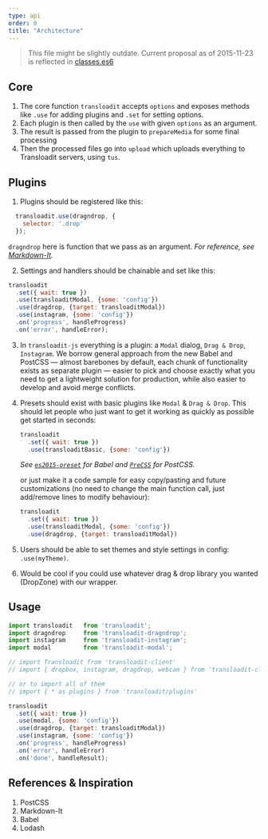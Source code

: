 ```yaml
---
type: api
order: 0
title: "Architecture"
---
```


> This file might be slightly outdate. Current proposal as of 2015-11-23 is reflected in  [classes.es6](https://github.com/transloadit/uppy/blob/f1aa1072d5159c372624a57d5a8edaad2119efa9/classes.es6)

## Core

1. The core function `transloadit` accepts `options` and exposes methods like `.use` for adding plugins and `.set` for setting options.
2. Each plugin is then called by the `use` with given `options` as an argument.
3. The result is passed from the plugin to `prepareMedia` for some final processing
4. Then the processed files go into `upload` which uploads everything to Transloadit servers, using `tus`.

## Plugins

1. Plugins should be registered like this:
```javascript
  transloadit.use(dragndrop, {
    selector: '.drop'
  });
```

`dragndrop` here is function that we pass as an argument.
*For reference, see [Markdown-It](https://github.com/markdown-it/markdown-it/blob/master/lib/index.js#L459).*

2. Settings and handlers should be chainable and set like this:
```javascript
transloadit
  .set({ wait: true })
  .use(transloaditModal, {some: 'config'})
  .use(dragdrop, {target: transloaditModal})
  .use(instagram, {some: 'config'})
  .on('progress', handleProgress)
  .on('error', handleError);
```

3. In `transloadit-js` everything is a plugin: a `Modal` dialog, `Drag & Drop`, `Instagram`. We borrow general approach from the new Babel and PostCSS — almost barebones by default, each chunk of functionality exists as separate plugin — easier to pick and choose exactly what you need to get a lightweight solution for production, while also easier to develop and avoid merge conflicts.

4. Presets should exist with basic plugins like `Modal` & `Drag & Drop`. This should let people who just want to get it working as quickly as possible get started in seconds:
    ```javascript
    transloadit
      .set({ wait: true })
      .use(transloaditBasic, {some: 'config'})
    ```

    *See [`es2015-preset`](https://babeljs.io/docs/plugins/preset-es2015/) for Babel and [`PreCSS`](https://github.com/jonathantneal/precss#plugins) for PostCSS.*

    or just make it a code sample for easy copy/pasting and future customizations (no need to change the main function call, just add/remove lines to modify behaviour):
    ```javascript
    transloadit
      .set({ wait: true })
      .use(transloaditModal, {some: 'config'})
      .use(dragdrop, {target: transloaditModal})
    ```

5. Users should be able to set themes and style settings in config: `.use(myTheme)`.

6. Would be cool if you could use whatever drag & drop library you wanted (DropZone) with our wrapper.

## Usage

```javascript
import transloadit   from 'transloadit';
import dragndrop     from 'transloadit-dragndrop';
import instagram     from 'transloadit-instagram';
import modal         from 'transloadit-modal';

// import Transloadit from 'transloadit-client'
// import { dropbox, instagram, dragdrop, webcam } from 'transloadit-client/plugins'

// or to import all of them
// import { * as plugins } from 'transloadit/plugins'

transloadit
  .set({ wait: true })
  .use(modal, {some: 'config'})
  .use(dragdrop, {target: transloaditModal})
  .use(instagram, {some: 'config'})
  .on('progress', handleProgress)
  .on('error', handleError)
  .on('done', handleResult);
```

## References & Inspiration

1. PostCSS
2. Markdown-It
3. Babel
4. Lodash
